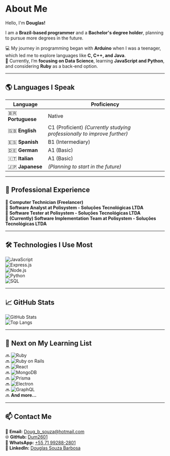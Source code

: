 # **About Me**  

Hello, I'm **Douglas!**  

I am a **Brazil-based programmer** and a **Bachelor's degree holder**, planning to pursue more degrees in the future.  

💻 My journey in programming began with **Arduino** when I was a teenager, which led me to explore languages like **C, C++, and Java**.  
🚀 Currently, I’m **focusing on Data Science**, learning **JavaScript and Python**, and considering **Ruby** as a back-end option.  

---

## **🌎 Languages I Speak**  

| Language            | Proficiency |  
|---------------------|------------|  
| 🇧🇷 **Portuguese**  | Native     |  
| 🇬🇧 **English**     | C1 (Proficient) *(Currently studying professionally to improve further)* |  
| 🇪🇸 **Spanish**     | B1 (Intermediary) |  
| 🇩🇪 **German**      | A1 (Basic) |  
| 🇮🇹 **Italian**     | A1 (Basic) |  
| 🇯🇵 **Japanese**    | *(Planning to start in the future)* |  

---

## **💼 Professional Experience**  
🔹 **Computer Technician (Freelancer)**  
🔹 **Software Analyst at Polisystem - Soluções Tecnológicas LTDA**  
🔹 **Software Tester at Polisystem - Soluções Tecnológicas LTDA**  
🔹 **(Currently) Software Implementation Team at Polisystem - Soluções Tecnológicas LTDA**  

---

## **🛠️ Technologies I Use Most**  
![JavaScript](https://img.shields.io/badge/-JavaScript-F7DF1E?style=flat-square&logo=javascript&logoColor=black)  
![Express.js](https://img.shields.io/badge/-Express.js-000000?style=flat-square&logo=express&logoColor=white)  
![Node.js](https://img.shields.io/badge/-Node.js-339933?style=flat-square&logo=node.js&logoColor=white)  
![Python](https://img.shields.io/badge/-Python-3776AB?style=flat-square&logo=python&logoColor=white)  
![SQL](https://img.shields.io/badge/-SQL-4479A1?style=flat-square&logo=postgresql&logoColor=white)  

---

## **📈 GitHub Stats**  
![GitHub Stats](https://github-readme-stats.vercel.app/api?username=Dum2601&show_icons=true&theme=tokyonight)  
![Top Langs](https://github-readme-stats.vercel.app/api/top-langs/?username=Dum2601&layout=compact&theme=tokyonight)  

---

## **📌 Next on My Learning List**  
🔜 ![Ruby](https://img.shields.io/badge/-Ruby-CC342D?style=flat-square&logo=ruby&logoColor=white)  
🔜 ![Ruby on Rails](https://img.shields.io/badge/-Ruby_on_Rails-CC0000?style=flat-square&logo=rubyonrails&logoColor=white)  
🔜 ![React](https://img.shields.io/badge/-React-61DAFB?style=flat-square&logo=react&logoColor=black)  
🔜 ![MongoDB](https://img.shields.io/badge/-MongoDB-47A248?style=flat-square&logo=mongodb&logoColor=white)  
🔜 ![Prisma](https://img.shields.io/badge/-Prisma-2D3748?style=flat-square&logo=prisma&logoColor=white)  
🔜 ![Electron](https://img.shields.io/badge/-Electron-47848F?style=flat-square&logo=electron&logoColor=white)  
🔜 ![GraphQL](https://img.shields.io/badge/-GraphQL-E10098?style=flat-square&logo=graphql&logoColor=white)  
🔜 **And more...**  

---

## 📫 **Contact Me**  
📧 **Email:** [Doug_b_souza@hotmail.com](mailto:Doug_b_souza@hotmail.com)  
🌐 **GitHub:** [Dum2601](https://github.com/Dum2601)  
📱 **WhatsApp:** [+55 71 99288-2801](https://wa.me/5571992882801)  
🔗 **LinkedIn:** [Douglas Souza Barbosa](https://www.linkedin.com/in/douglas-souza-barbosa-2698b31b9/)  
